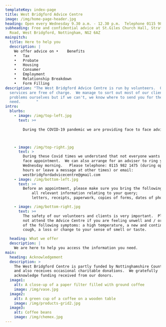 ```yaml
---
templateKey: index-page
title: West Bridgford Advice Centre
image: /img/home-page-header.jpg
heading: Open every Wednesday 9.30 a.m. - 12.30 p.m.  Telephone 0115 982 1475
subheading: Free and confidential advice at St.Giles Church Hall, Stratford
  Road, West Bridgford, Nottingham, NG2 6AZ
mainpitch:
  title: Here to help you
  description: |
    We offer advice on •	Benefits
    •	Tax
    •	Probate
    •	Housing
    •	Consumer
    •	Employment
    •	Relationship Breakdown
    •	Form Filling
description: "The West Bridgford Advice Centre is run by volunteers.  Our
  services are free of charge.  We manage to sort out most of our clients'
  problems ourselves but if we can't, we know where to send you for the help you
  need.       "
intro:
  blurbs:
    - image: /img/top-left.jpg
      text: >+
        
        During the COVID-19 pandemic we are providing face to face advice by appointment only at St Giles Church Hall.  To make an appointment, telephone: 0115 982 1475 (during opening hours or leave a message at other times) or email: westbridgfordadvicecentre@gmail.com 



    - image: /img/top-right.jpg
      text: >
        During these Covid times we understand that not everyone wants a face to
        face appointment.  We can also arrange for an adviser to ring you on a
        Wednesday morning.   Please telephone: 0115 982 1475 (during opening
        hours or leave a message at other times) or email:
        westbridgfordadvicecentre@gmail.com 
    - image: /img/bottom-left.jpg
      text: >+
        Before an appointment, please make sure you bring the following:  
            all relevant information relating to your query; 
            letters, receipts, paperwork, copies of forms, dates of phone calls. Other pages on our website have links to information on a variety of subjects including benefits payments.  Look at this link for government advice  https://www.gov.uk/universal-credit 

    - image: /img/bottom-right.jpg
      text: >+
        The safety of our volunteers and clients is very important.  Please do
        not attend the Advice Centre if you are feeling unwell and / or have any
        of the following symptoms: a high temperature, a new and continuous
        cough, a loss or change to your sense of smell or taste.

  heading: What we offer
  description: |
    We are here to help you access the information you need.
main:
  heading: Acknowledgement
  description: >
    The West Bridgford Centre is partly funded by Nottinghamshire County Council
    and also receives occasional charitable donations.  We gratefully
    acknowledge funding received from our donors.  
  image1:
    alt: A close-up of a paper filter filled with ground coffee
    image: /img/vase.jpg
  image2:
    alt: A green cup of a coffee on a wooden table
    image: /img/products-grid2.jpg
  image3:
    alt: Coffee beans
    image: /img/chemex.jpg
---
```

